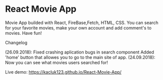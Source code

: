 # React Movie App
Movie App builded with React, FireBase,Fetch, HTML, CSS. You can search for your favorite movies, make your own account and add comment's to movies. Have fun!

Changelog

(26.09.2018):
Fixed crashing aplication bugs in search component
Added 'home' button that allowes you to go to the main site of app.
(24.09.2018):
Now you can see what movies users searched for!

Live demo: https://kacluk123.github.io/React-Movie-App/




